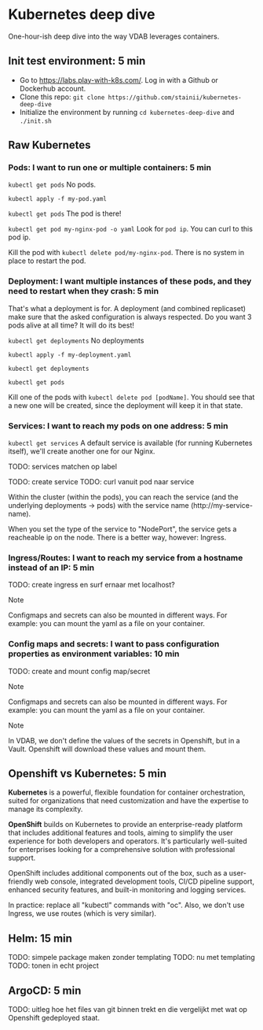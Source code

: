 # Kubernetes deep dive
One-hour-ish deep dive into the way VDAB leverages containers.

## Init test environment: 5 min
* Go to https://labs.play-with-k8s.com/. Log in with a Github or Dockerhub account.
* Clone this repo: `git clone https://github.com/stainii/kubernetes-deep-dive`
* Initialize the environment by running `cd kubernetes-deep-dive` and `./init.sh`

## Raw Kubernetes
### Pods: I want to run one or multiple containers: 5 min
`kubectl get pods`
No pods.

`kubectl apply -f my-pod.yaml`

`kubectl get pods`
The pod is there!

`kubectl get pod my-nginx-pod -o yaml`
Look for `pod ip`. You can curl to this pod ip.

Kill the pod with `kubectl delete pod/my-nginx-pod`. There is no system in place to restart the pod.

### Deployment: I want multiple instances of these pods, and they need to restart when they crash: 5 min
That's what a deployment is for. A deployment (and combined replicaset) make sure that the asked configuration is always respected. Do you want 3 pods alive at all time? It will do its best!

`kubectl get deployments`
No deployments

`kubectl apply -f my-deployment.yaml`

`kubectl get deployments`

`kubectl get pods`

Kill one of the pods with `kubectl delete pod [podName]`.
You should see that a new one will be created, since the deployment will keep it in that state.

### Services: I want to reach my pods on one address: 5 min
`kubectl get services`
A default service is available (for running Kubernetes itself), we'll create another one for our Nginx.

TODO: services matchen op label

TODO: create service
TODO: curl vanuit pod naar service

Within the cluster (within the pods), you can reach the service (and the underlying deployments -> pods) with the service name (http://my-service-name).

When you set the type of the service to "NodePort", the service gets a reacheable ip on the node. There is a better way, however: Ingress.

### Ingress/Routes: I want to reach my service from a hostname instead of an IP: 5 min
TODO: create ingress en surf ernaar met localhost?

> [!NOTE]
> Configmaps and secrets can also be mounted in different ways. For example: you can mount the yaml as a file on your container.


### Config maps and secrets: I want to pass configuration properties as environment variables: 10 min
TODO: create and mount config map/secret

> [!NOTE]
> Configmaps and secrets can also be mounted in different ways. For example: you can mount the yaml as a file on your container.

> [!NOTE]
> In VDAB, we don't define the values of the secrets in Openshift, but in a Vault. Openshift will download these values and mount them.

## Openshift vs Kubernetes: 5 min
**Kubernetes** is a powerful, flexible foundation for container orchestration, suited for organizations that need customization and have the expertise to manage its complexity.

**OpenShift** builds on Kubernetes to provide an enterprise-ready platform that includes additional features and tools, aiming to simplify the user experience for both developers and operators. It's particularly well-suited for enterprises looking for a comprehensive solution with professional support.

OpenShift includes additional components out of the box, such as a user-friendly web console, integrated development tools, CI/CD  pipeline support, enhanced security features, and built-in monitoring and logging services.

In practice: replace all "kubectl" commands with "oc". Also, we don't use Ingress, we use routes (which is very similar).

## Helm: 15 min
TODO: simpele package maken zonder templating
TODO: nu met templating
TODO: tonen in echt project

## ArgoCD: 5 min
TODO: uitleg hoe het files van git binnen trekt en die vergelijkt met wat op Openshift gedeployed staat.
